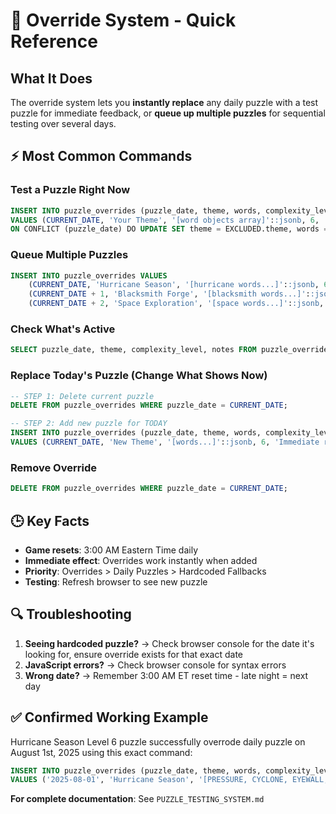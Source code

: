# 🚀 Override System - Quick Reference

## **What It Does**
The override system lets you **instantly replace** any daily puzzle with a test puzzle for immediate feedback, or **queue up multiple puzzles** for sequential testing over several days.

## **⚡ Most Common Commands**

### **Test a Puzzle Right Now**
```sql
INSERT INTO puzzle_overrides (puzzle_date, theme, words, complexity_level, notes) 
VALUES (CURRENT_DATE, 'Your Theme', '[word objects array]'::jsonb, 6, 'Testing Level 6 difficulty')
ON CONFLICT (puzzle_date) DO UPDATE SET theme = EXCLUDED.theme, words = EXCLUDED.words, complexity_level = EXCLUDED.complexity_level, notes = EXCLUDED.notes;
```

### **Queue Multiple Puzzles**
```sql
INSERT INTO puzzle_overrides VALUES 
    (CURRENT_DATE, 'Hurricane Season', '[hurricane words...]'::jsonb, 6, 'Level 6 test A'),
    (CURRENT_DATE + 1, 'Blacksmith Forge', '[blacksmith words...]'::jsonb, 6, 'Level 6 test B'),
    (CURRENT_DATE + 2, 'Space Exploration', '[space words...]'::jsonb, 5, 'Level 5 comparison');
```

### **Check What's Active**
```sql
SELECT puzzle_date, theme, complexity_level, notes FROM puzzle_overrides WHERE puzzle_date >= CURRENT_DATE ORDER BY puzzle_date;
```

### **Replace Today's Puzzle (Change What Shows Now)**
```sql
-- STEP 1: Delete current puzzle
DELETE FROM puzzle_overrides WHERE puzzle_date = CURRENT_DATE;

-- STEP 2: Add new puzzle for TODAY
INSERT INTO puzzle_overrides (puzzle_date, theme, words, complexity_level, notes) 
VALUES (CURRENT_DATE, 'New Theme', '[words...]'::jsonb, 6, 'Immediate replacement');
```

### **Remove Override**
```sql
DELETE FROM puzzle_overrides WHERE puzzle_date = CURRENT_DATE;
```

## **🕒 Key Facts**
- **Game resets**: 3:00 AM Eastern Time daily
- **Immediate effect**: Overrides work instantly when added
- **Priority**: Overrides > Daily Puzzles > Hardcoded Fallbacks
- **Testing**: Refresh browser to see new puzzle

## **🔍 Troubleshooting**
1. **Seeing hardcoded puzzle?** → Check browser console for the date it's looking for, ensure override exists for that exact date
2. **JavaScript errors?** → Check browser console for syntax errors
3. **Wrong date?** → Remember 3:00 AM ET reset time - late night = next day

## **✅ Confirmed Working Example**
Hurricane Season Level 6 puzzle successfully overrode daily puzzle on August 1st, 2025 using this exact command:

```sql
INSERT INTO puzzle_overrides (puzzle_date, theme, words, complexity_level, notes) 
VALUES ('2025-08-01', 'Hurricane Season', '[PRESSURE, CYCLONE, EYEWALL, LANDFALL, SURGE words array]'::jsonb, 6, 'Level 6 meteorological test');
```

**For complete documentation**: See `PUZZLE_TESTING_SYSTEM.md`